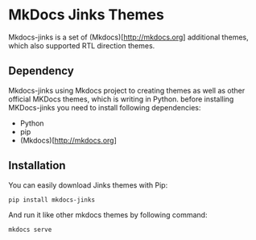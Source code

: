 # MkDocs Jinks Themes

Mkdocs-jinks is a set of (Mkdocs)[http://mkdocs.org] additional themes, which also supported RTL direction themes.

## Dependency
Mkdocs-jinks using Mkdocs project to creating themes as well as other official MKDocs themes, which is writing in Python. before installing MKDocs-jinks you need to install following dependencies:

* Python
* pip
* (Mkdocs)[http://mkdocs.org]

## Installation
You can easily download Jinks themes with Pip:

```
pip install mkdocs-jinks
```

And run it like other mkdocs themes by following command:

```
mkdocs serve
```
